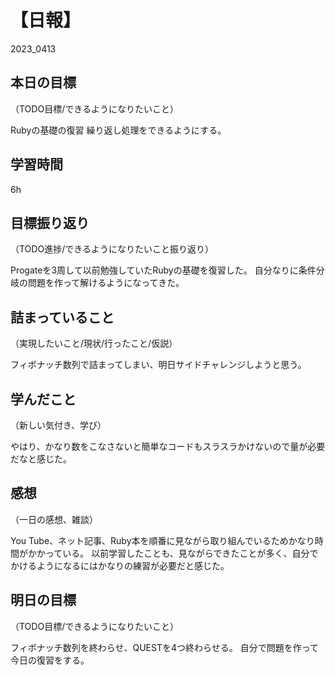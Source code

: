 # 【日報】
2023_0413

## 本日の目標
（TODO目標/できるようになりたいこと）

Rubyの基礎の復習
繰り返し処理をできるようにする。

## 学習時間
6h

## 目標振り返り
（TODO進捗/できるようになりたいこと振り返り）

Progateを3周して以前勉強していたRubyの基礎を復習した。
自分なりに条件分岐の問題を作って解けるようになってきた。


## 詰まっていること
（実現したいこと/現状/行ったこと/仮説）

フィボナッチ数列で詰まってしまい、明日サイドチャレンジしようと思う。

## 学んだこと
（新しい気付き、学び）

やはり、かなり数をこなさないと簡単なコードもスラスラかけないので量が必要だなと感じた。

## 感想
（一日の感想、雑談）

You Tube、ネット記事、Ruby本を順番に見ながら取り組んでいるためかなり時間がかかっている。
以前学習したことも、見ながらできたことが多く、自分でかけるようになるにはかなりの練習が必要だと感じた。

## 明日の目標
（TODO目標/できるようになりたいこと）

フィボナッチ数列を終わらせ、QUESTを4つ終わらせる。
自分で問題を作って今日の復習をする。
